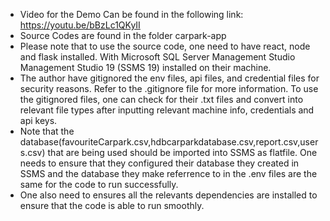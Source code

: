 - Video for the Demo Can be found in the following link: https://youtu.be/bBzLc1QKyII
-  Source Codes are found in the folder carpark-app
- Please note that to use the source code, one need to have react, node and flask installed. With Microsoft SQL Server Management Studio Management Studio 19 (SSMS 19) installed on their machine.
- The author have gitignored the env files, api files, and credential files for security reasons. Refer to the .gitignore file for more information. To use the gitignored files, one can check for their .txt files and convert into relevant file types after inputting relevant machine info, credentials and api keys.
- Note that the database(favouriteCarpark.csv,hdbcarparkdatabase.csv,report.csv,users.csv) that are being used should be imported into SSMS as flatfile. One needs to ensure that they configured their database they created in SSMS and the database they make referrence to in the .env files are the same for the code to run successfully.
- One also need to ensures all the relevants dependencies are installed to ensure that the code is able to run smoothly.
